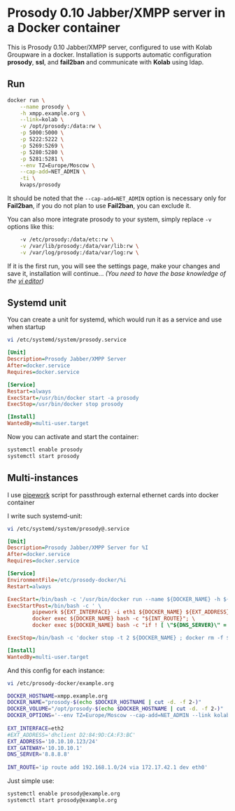 Prosody 0.10 Jabber/XMPP server in a Docker container
=====================================================

This is Prosody 0.10 Jabber/XMPP server, configured to use with Kolab Groupware in a docker.
Installation is supports automatic configuration **prosody**, **ssl**, and **fail2ban** and communicate with **Kolab** using ldap.

Run
---

```bash
docker run \
    --name prosody \
    -h xmpp.example.org \
    --link=kolab \
    -v /opt/prosody:/data:rw \
    -p 5000:5000 \
    -p 5222:5222 \
    -p 5269:5269 \
    -p 5280:5280 \
    -p 5281:5281 \
    --env TZ=Europe/Moscow \
    --cap-add=NET_ADMIN \
    -ti \
    kvaps/prosody
```
It should be noted that the `--cap-add=NET_ADMIN` option is necessary only for **Fail2ban**, if you do not plan to use **Fail2ban**, you can exclude it.

You can also more integrate prosody to your system, simply replace `-v` options like this:
```bash
    -v /etc/prosody:/data/etc:rw \
    -v /var/lib/prosody:/data/var/lib:rw \
    -v /var/log/prosody:/data/var/log:rw \
```

If it is the first run, you will see the settings page, make your changes and save it, installation will continue...
*(You need to have the base knowledge of the [vi editor](http://google.com/#q=vi+editor))*

Systemd unit
------------

You can create a unit for systemd, which would run it as a service and use when startup

```bash
vi /etc/systemd/system/prosody.service
```

```ini
[Unit]
Description=Prosody Jabber/XMPP Server
After=docker.service
Requires=docker.service

[Service]
Restart=always
ExecStart=/usr/bin/docker start -a prosody
ExecStop=/usr/bin/docker stop prosody

[Install]
WantedBy=multi-user.target
```

Now you can activate and start the container:
```bash
systemctl enable prosody
systemctl start prosody
```

Multi-instances
---------------

I use [pipework](https://github.com/jpetazzo/pipework) script for passthrough external ethernet cards into docker container

I write such systemd-unit:
```bash
vi /etc/systemd/system/prosody@.service
```
```ini
[Unit]
Description=Prosody Jabber/XMPP Server for %I
After=docker.service
Requires=docker.service

[Service]
EnvironmentFile=/etc/prosody-docker/%i
Restart=always

ExecStart=/bin/bash -c '/usr/bin/docker run --name ${DOCKER_NAME} -h ${DOCKER_HOSTNAME} -v ${DOCKER_VOLUME}:/data:rw ${DOCKER_OPTIONS} kvaps/prosody'
ExecStartPost=/bin/bash -c ' \
        pipework ${EXT_INTERFACE} -i eth1 ${DOCKER_NAME} ${EXT_ADDRESS}@${EXT_GATEWAY}; \
        docker exec ${DOCKER_NAME} bash -c "${INT_ROUTE}"; \
        docker exec ${DOCKER_NAME} bash -c "if ! [ \"${DNS_SERVER}\" = \"\" ] ; then echo nameserver ${DNS_SERVER} > /etc/resolv.conf ; fi" '

ExecStop=/bin/bash -c 'docker stop -t 2 ${DOCKER_NAME} ; docker rm -f ${DOCKER_NAME}'

[Install]
WantedBy=multi-user.target
```

And this config for each instance:
```bash
vi /etc/prosody-docker/example.org
```
```bash
DOCKER_HOSTNAME=xmpp.example.org
DOCKER_NAME="prosody-$(echo $DOCKER_HOSTNAME | cut -d. -f 2-)"
DOCKER_VOLUME="/opt/prosody-$(echo $DOCKER_HOSTNAME | cut -d. -f 2-)"
DOCKER_OPTIONS='--env TZ=Europe/Moscow --cap-add=NET_ADMIN --link kolab-$(echo $DOCKER_HOSTNAME | cut -d. -f 2-) -p 5280:5280 -p 5281:5281'
 
EXT_INTERFACE=eth2
#EXT_ADDRESS='dhclient D2:84:9D:CA:F3:BC'
EXT_ADDRESS='10.10.10.123/24'
EXT_GATEWAY='10.10.10.1'
DNS_SERVER='8.8.8.8'
 
INT_ROUTE='ip route add 192.168.1.0/24 via 172.17.42.1 dev eth0'
```
Just simple use:
```bash
systemctl enable prosody@example.org
systemctl start prosody@example.org
```
